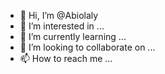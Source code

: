 - 👋 Hi, I’m @Abiolaly
- 👀 I’m interested in ...
- 🌱 I’m currently learning ...
- 💞️ I’m looking to collaborate on ...
- 📫 How to reach me ...

<!---
Abiolaly/Abiolaly is a ✨ special ✨ repository because its `README.md` (this file) appears on your GitHub profile.
You can click the Preview link to take a look at your changes.
--->
